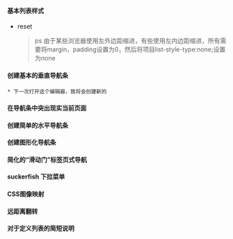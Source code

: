 #### 基本列表样式
* reset
    >ps 由于某些浏览器使用左外边距缩进，有些使用左内边距缩进，所有需要将margin，padding设置为0，然后将项目list-style-type:none;设置为none
#### 创建基本的垂直导航条
    * 下一次打开这个编辑器，我将会创建新的
#### 在导航条中突出现实当前页面
#### 创建简单的水平导航条
#### 创建图形化导航条
#### 简化的“滑动门”标签页式导航
#### suckerfish 下拉菜单
#### CSS图像映射
#### 远距离翻转
#### 对于定义列表的简短说明
